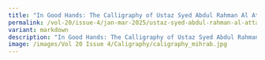 ```yaml
---
title: "In Good Hands: The Calligraphy of Ustaz Syed Abdul Rahman Al Attas"
permalink: /vol-20/issue-4/jan-mar-2025/ustaz-syed-abdul-rahman-al-attas-calligraphy/
variant: markdown
description: "In Good Hands: The Calligraphy of Ustaz Syed Abdul Rahman Al Attas"
image: /images/Vol 20 Issue 4/Caligraphy/caligraphy_mihrab.jpg
---
```

